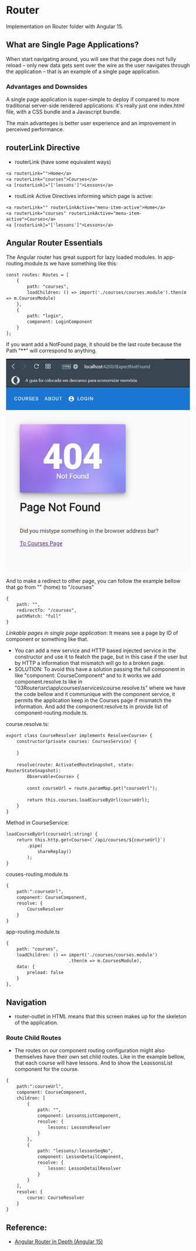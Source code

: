 # Router

Implementation on Router folder with Angular 15.

## What are Single Page Applications? 
When start navigating around, you will see that the page does not fully
reload – only new data gets sent over the wire as the user navigates
through the application – that is an example of a single page
application.


### Advantages and Downsides
A single page application is super-simple to deploy if compared to more traditional server-side rendered applications: it's really just one index.html file, with a CSS bundle and a Javascript bundle.

The main advanteges is better user experience and an improvement in perceived performance.

## routerLink Directive

- routerLink (have some equivalent ways)
```
<a routerLink="">Home</a>
<a routerLink="courses">Courses</a>
<a [routerLink]="['lessons']">Lessons</a>
```

- routLink Active Directives informing which page is active:
```
<a routerLink="" routerLinkActive="menu-item-active">Home</a>
<a routerLink="courses" routerLinkActive="menu-item-active">Courses</a>
<a [routerLink]="['lessons']">Lessons</a>
```

## Angular Router Essentials

The Angular router has great support for lazy loaded modules. In app-routing.module.ts we have something like this:

```
const routes: Routes = [
    {
        path: "courses",
        loadChildren: () => import('./courses/courses.module').then(m => m.CoursesModule)
    },
    {
        path: "login",
        component: LoginComponent
    }
];
```

If you want add a NotFound page, it should be the last route because the Path "**" will correspond to anything.

![plot](./images/03.404.png)

And to make a redirect to other page, you can follow the example bellow that go from "" (home) to "/courses"

```
{
    path: "",
    redirectTo: "/courses",
    pathMatch: "full"
}
```

*Linkable pages in single page application*: It means see a page by ID of component or something like that. 

- You can add a new service and HTTP based injected service in the constructor and use it to featch the page, but in this case if the user but by HTTP a information that mismatch will go to a broken page. 
- SOLUTION: To avoid this have a solution passing the full component in like "component: CourseComponent" and to it works we add component.resolve.ts like in "03Router\src\app\courses\services\course.resolve.ts" where we have the code bellow and it communique with the component service, it permits the application keep in the Courses page if mismatch the information. And add the component.resolve.ts in provide list of component-routing.module.ts.

course.resolve.ts:
```
export class CourseResolver implements Resolve<Course> {
    constructor(private courses: CoursesService) {

    }

    resolve(route: ActivatedRouteSnapshot, state: RouterStateSnapshot):
        Observable<Course> {

        const courseUrl = route.paramMap.get("courseUrl");

        return this.courses.loadCourseByUrl(courseUrl);
    }
}
```

Method in CourseService:
```
loadCourseByUrl(courseUrl:string) {
    return this.http.get<Course>(`/api/courses/${courseUrl}`)
        .pipe(
            shareReplay()
        );
}
```

couses-routing.module.ts
```
{
    path:":courseUrl",
    component: CourseComponent,
    resolve: {
        CourseResolver
    }
}
```

app-routing.module.ts
```
{
    path: "courses",
    loadChildren: () => import('./courses/courses.module')
                        .then(m => m.CoursesModule),
    data: {
        preload: false
    }
},
```

## Navigation

- router-outlet in HTML means that this screen makes up for the skeleton of the application.

### Route Child Routes

- The routes on our component routing configuration might also themselves have their own set child routes. Like in the example bellow, that each course will have lessons. And to show the LeassonsList component for the course.

```
{
    path:":courseUrl",
    component: CourseComponent,
    children: [
        {
            path: "",
            component: LessonsListComponent,
            resolve: {
                lessons: LessonsResolver
            }
        },
        {
            path: "lessons/:lessonSeqNo",
            component: LessonDetailComponent,
            resolve: {
                lesson: LessonDetailResolver
            }
        }
    ],
    resolve: {
        course: CourseResolver
    }
}
```


## Reference:

- [Angular Router In Depth (Angular 15)](https://www.udemy.com/course/angular-router-course/)